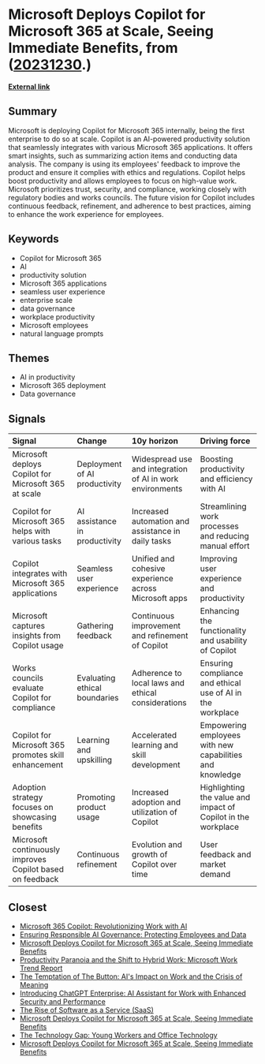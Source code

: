 # __Microsoft Deploys Copilot for Microsoft 365 at Scale, Seeing Immediate Benefits__, from ([20231230](https://kghosh.substack.com/p/20231230).)

__[External link](https://www.microsoft.com/insidetrack/blog/deploying-copilot-for-microsoft-365-internally-at-microsoft/)__



## Summary

Microsoft is deploying Copilot for Microsoft 365 internally, being the first enterprise to do so at scale. Copilot is an AI-powered productivity solution that seamlessly integrates with various Microsoft 365 applications. It offers smart insights, such as summarizing action items and conducting data analysis. The company is using its employees' feedback to improve the product and ensure it complies with ethics and regulations. Copilot helps boost productivity and allows employees to focus on high-value work. Microsoft prioritizes trust, security, and compliance, working closely with regulatory bodies and works councils. The future vision for Copilot includes continuous feedback, refinement, and adherence to best practices, aiming to enhance the work experience for employees.

## Keywords

* Copilot for Microsoft 365
* AI
* productivity solution
* Microsoft 365 applications
* seamless user experience
* enterprise scale
* data governance
* workplace productivity
* Microsoft employees
* natural language prompts

## Themes

* AI in productivity
* Microsoft 365 deployment
* Data governance

## Signals

| Signal                                                    | Change                        | 10y horizon                                               | Driving force                                                 |
|:----------------------------------------------------------|:------------------------------|:----------------------------------------------------------|:--------------------------------------------------------------|
| Microsoft deploys Copilot for Microsoft 365 at scale      | Deployment of AI productivity | Widespread use and integration of AI in work environments | Boosting productivity and efficiency with AI                  |
| Copilot for Microsoft 365 helps with various tasks        | AI assistance in productivity | Increased automation and assistance in daily tasks        | Streamlining work processes and reducing manual effort        |
| Copilot integrates with Microsoft 365 applications        | Seamless user experience      | Unified and cohesive experience across Microsoft apps     | Improving user experience and productivity                    |
| Microsoft captures insights from Copilot usage            | Gathering feedback            | Continuous improvement and refinement of Copilot          | Enhancing the functionality and usability of Copilot          |
| Works councils evaluate Copilot for compliance            | Evaluating ethical boundaries | Adherence to local laws and ethical considerations        | Ensuring compliance and ethical use of AI in the workplace    |
| Copilot for Microsoft 365 promotes skill enhancement      | Learning and upskilling       | Accelerated learning and skill development                | Empowering employees with new capabilities and knowledge      |
| Adoption strategy focuses on showcasing benefits          | Promoting product usage       | Increased adoption and utilization of Copilot             | Highlighting the value and impact of Copilot in the workplace |
| Microsoft continuously improves Copilot based on feedback | Continuous refinement         | Evolution and growth of Copilot over time                 | User feedback and market demand                               |

## Closest

* [Microsoft 365 Copilot: Revolutionizing Work with AI](590d9ca642d30a1f2e4720f11b28474f)
* [Ensuring Responsible AI Governance: Protecting Employees and Data](d4390e62256a0c3c19306c1ebc3ffb5b)
* [Microsoft Deploys Copilot for Microsoft 365 at Scale, Seeing Immediate Benefits](4672c8b0451c974c1ac26d79d2479b0e)
* [Productivity Paranoia and the Shift to Hybrid Work: Microsoft Work Trend Report](c44ce31cbe9d5b538bab463761a1fe8c)
* [The Temptation of The Button: AI's Impact on Work and the Crisis of Meaning](3cdcaf35e46bb5b431f299c44a448b9f)
* [Introducing ChatGPT Enterprise: AI Assistant for Work with Enhanced Security and Performance](27a26e2b76fde5dedcd97e68fd50b852)
* [The Rise of Software as a Service (SaaS)](62f0c80f0091e9b15465cd516137b05e)
* [Microsoft Deploys Copilot for Microsoft 365 at Scale, Seeing Immediate Benefits](4672c8b0451c974c1ac26d79d2479b0e)
* [The Technology Gap: Young Workers and Office Technology](5ae1107c845692a2acadc6565babc91b)
* [Microsoft Deploys Copilot for Microsoft 365 at Scale, Seeing Immediate Benefits](4672c8b0451c974c1ac26d79d2479b0e)